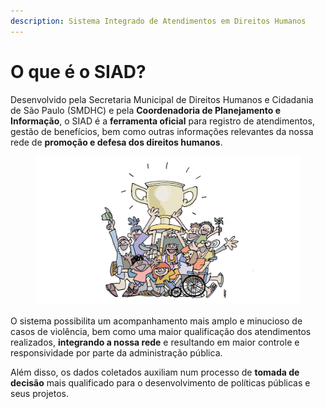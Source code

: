 ```yaml
---
description: Sistema Integrado de Atendimentos em Direitos Humanos
---
```


# O que é o SIAD?

Desenvolvido pela Secretaria Municipal de Direitos Humanos e Cidadania de São Paulo (SMDHC) e pela **Coordenadoria de Planejamento e Informação**, o SIAD é a **ferramenta oficial** para registro de atendimentos, gestão de benefícios, bem como outras informações relevantes da nossa rede de **promoção e defesa dos direitos humanos**.&#x20;

<figure><img src="../.gitbook/assets/Site Rede de Serviços - Página Inicial.jpg" alt=""><figcaption></figcaption></figure>

O sistema possibilita um acompanhamento mais amplo e minucioso de casos de violência, bem como uma maior qualificação dos atendimentos realizados, **integrando a nossa rede** e resultando em maior controle e responsividade por parte da administração pública.&#x20;

Além disso, os dados coletados auxiliam num processo de **tomada de decisão** mais qualificado para o desenvolvimento de políticas públicas e seus projetos.&#x20;

